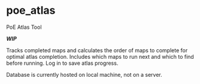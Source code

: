 # poe_atlas
PoE Atlas Tool

***WIP***

Tracks completed maps and calculates the order of maps to complete for optimal atlas completion. 
Includes which maps to run next and which to find before running. Log in to save atlas progress.

Database is currently hosted on local machine, not on a server.
